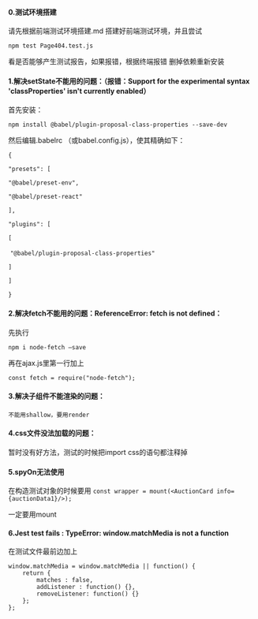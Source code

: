 #### 0.测试环境搭建

请先根据前端测试环境搭建.md 搭建好前端测试环境，并且尝试

`npm test Page404.test.js`

看是否能够产生测试报告，如果报错，根据终端报错 删掉依赖重新安装

#### 1.解决setState不能用的问题：（报错：Support for the experimental syntax 'classProperties' isn't currently enabled）

首先安装：

`npm install @babel/plugin-proposal-class-properties --save-dev`

然后编辑.babelrc  （或babel.config.js），使其精确如下：

`{`

 `"presets": [`

   `"@babel/preset-env",`

   `"@babel/preset-react"`

 `],`

 `"plugins": [`

   `[`

​    `"@babel/plugin-proposal-class-properties"`

   `]`

 `]`

`}`

#### 2.解决fetch不能用的问题：ReferenceError: fetch is not defined：

先执行

`npm i node-fetch –save` 

再在ajax.js里第一行加上

`const fetch = require("node-fetch");`



#### 3.解决子组件不能渲染的问题：

```
不能用shallow，要用render
```



#### 4.css文件没法加载的问题：

暂时没有好方法，测试的时候把import css的语句都注释掉



#### 5.spyOn无法使用

在构造测试对象的时候要用 `const wrapper = mount(<AuctionCard info={auctionData1}/>);`

一定要用mount

#### 6.Jest test fails : TypeError: window.matchMedia is not a function

在测试文件最前边加上

```
window.matchMedia = window.matchMedia || function() {
    return {
        matches : false,
        addListener : function() {},
        removeListener: function() {}
    };
};
```